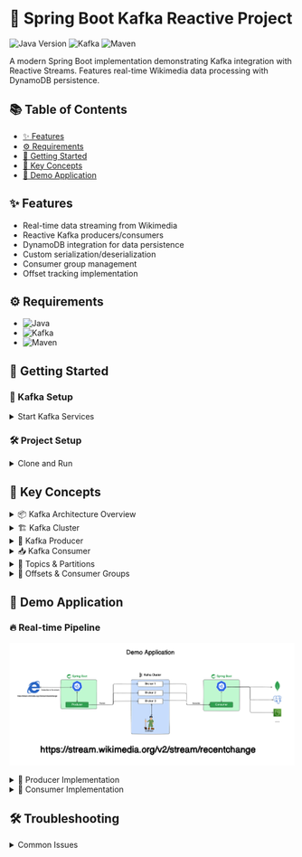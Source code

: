 # 🚀 Spring Boot Kafka Reactive Project

![Java Version](https://img.shields.io/badge/Java-17+-orange)
![Kafka](https://img.shields.io/badge/Apache_Kafka-2.13-000?logo=apachekafka)
![Maven](https://img.shields.io/badge/Maven-3.8+-blueviolet)

A modern Spring Boot implementation demonstrating Kafka integration with Reactive Streams. Features real-time Wikimedia data processing with DynamoDB persistence.

## 📚 Table of Contents
- [✨ Features](#-features)
- [⚙️ Requirements](#️-requirements)
- [🚦 Getting Started](#-getting-started)
- [🧠 Key Concepts](#-key-concepts)
- [🎯 Demo Application](#-demo-application)

## ✨ Features
- Real-time data streaming from Wikimedia
- Reactive Kafka producers/consumers
- DynamoDB integration for data persistence
- Custom serialization/deserialization
- Consumer group management
- Offset tracking implementation

## ⚙️ Requirements
- ![Java](https://img.shields.io/badge/Java-17+-orange)
- ![Kafka](https://img.shields.io/badge/Apache_Kafka-3.5+-000?logo=apachekafka)
- ![Maven](https://img.shields.io/badge/Maven-3.8+-blueviolet)

## 🚦 Getting Started

### 🐳 Kafka Setup
<details>
<summary>Start Kafka Services</summary>

```bash
# Start ZooKeeper
$ bin/zookeeper-server-start.sh config/zookeeper.properties

# Start Kafka Broker (in new terminal)
$ bin/kafka-server-start.sh config/server.properties
```
</details>

### 🛠️ Project Setup
<details>
<summary>Clone and Run</summary>

```bash
$ git clone https://github.com/ali-bouali/apache-kafka-with-spring-boot-reactive
$ cd apache-kafka-with-spring-boot-reactive
$ ./mvnw spring-boot:run
```
</details>

## 🧠 Key Concepts

<details>
<summary>📦 Kafka Architecture Overview</summary>

![Kafka Architecture](img/kafka_overview.png)

| Component       | Description                                  |
|-----------------|----------------------------------------------|
| **Producer**    | Publishes messages to topics                |
| **Consumer**    | Subscribes and processes messages          |
| **Broker**      | Manages data storage and distribution      |
| **ZooKeeper**   | Handles cluster coordination               |
</details>

<details>
<summary>🏗️ Kafka Cluster</summary>

![Kafka Cluster](img/kafka_cluster.png)

- Distributed message broker system
- Horizontal scaling capabilities
- Automatic failover handling
</details>

<details>
<summary>📮 Kafka Producer</summary>

![Producer Flow](img/kafka_producer.png)

```java
// Example Reactive Producer
public Mono<SenderResult<Void>> sendMessage(String topic, String message) {
    return kafkaSender.send(
        Mono.just(SenderRecord.create(topic, null, null, null, message, null))
    );
}
```
</details>

<details>
<summary>📥 Kafka Consumer</summary>

![Consumer Flow](img/kafka_consumer.png)

```java
// Example Reactive Consumer
@Bean
public ReceiverOptions<String, String> receiverOptions() {
    return ReceiverOptions.<String, String>create(consumerProps())
        .subscription(Collections.singleton("wikimedia.recentchange"));
}
```
</details>

<details>
<summary>📂 Topics & Partitions</summary>

![Topic Structure](img/kafka_topic.png)

| Feature         | Benefit                                      |
|-----------------|----------------------------------------------|
| Partitions      | Enable parallel processing                  |
| Replication    | Ensure data redundancy                     |
| Retention      | Configurable message persistence           |
</details>

<details>
<summary>🔢 Offsets & Consumer Groups</summary>

![Offset Management](img/kafka_offset.png)

- **Offset Tracking**: Consumer position management
- **Group Coordination**: Parallel message processing
- **Rebalancing**: Automatic partition redistribution

![Consumer Groups](img/kafka_consumer_groups.png)
</details>

## 🎯 Demo Application

### 🔥 Real-time Pipeline
![Application Flow](img/kafka_demo_application.png)

<details>
<summary>📡 Producer Implementation</summary>

**Wikimedia Stream Processor**
- Reactive HTTP client for stream consumption
- Kafka Template for message publishing
- Backpressure management
- Error handling with retries

```java
webClient.get()
    .uri("/v2/stream/recentchange")
    .retrieve()
    .bodyToFlux(String.class)
    .doOnNext(event -> kafkaTemplate.send("wikimedia.recentchange", event))
    .subscribe();
```
</details>

<details>
<summary>💾 Consumer Implementation</summary>

**DynamoDB Persistence**
- Batch record processing
- Exponential backoff strategy
- Consumer group management
- Offset commit strategies

```java
@Bean
public Consumer<Flux<ConsumerRecord<String, String>>> dynamoDbSaver() {
    return flux -> flux
        .bufferTimeout(100, Duration.ofMillis(500))
        .flatMap(batch -> dynamoService.saveBatch(batch))
        .subscribe();
}
```
</details>

## 🛠️ Troubleshooting
<details>
<summary>Common Issues</summary>

**⚠️ ZooKeeper Connection Problems**
- Verify zookeeper.properties configuration
- Check for port conflicts (default 2181)

**⚠️ Consumer Lag**
- Monitor with `kafka-consumer-groups.sh`
- Adjust `max.poll.records` if needed

**⚠️ Serialization Errors**
- Validate message formats
- Check key/value serializer configurations
</details>